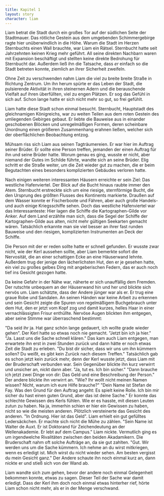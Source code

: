 ```yaml
---
title: Kapitel 1
layout: story
character: liam
---
```

Liam betrat die Stadt durch ein großes Tor auf der südlichen Seite der Stadtmauer. Das rötliche Gestein aus dem umgebenden Schimmergebirge ragte hier unüberwindlich in die Höhe. Warum die Stadt im Herzen Sternbuchts einen Wall brauchte, war Liam ein Rätsel. Sternbucht hatte seit Jahrzehnten keinen Krieg mehr geführt. All seine direkten Nachbarn waren mit Expansion beschäftigt und stellten keine direkte Bedrohung für Sternbucht dar. Außerdem ließ ihn die Tatsache, dass *er* einfach so die Stadt betreten konnte, ziemlich an ihrer Sicherheit zweifeln.

Ohne Zeit zu verschwenden nahm Liam die viel zu breite breite Straße in Richtung Zentrum. Um ihn herum spürte er das Leben der Stadt, die pulsierende Aktivität in ihren steinernen Adern und die berauschende Vielfalt auf ihren überfüllten, viel zu engen Plätzen. Er sog das Gefühl in sich auf. Schon lange hatte er sich nicht mehr so gut, so frei gefühlt.

Liam hatte diese Stadt schon einmal besucht. Sternbucht, Hauptstadt des gleichnamigen Königreichs, war zu weiten Teilen aus dem roten Gestein des umliegenden Gebirges gebaut. Er liebte die Bauweise aus in einander geschobenen Blöcken und unregelmäßigen Formen, deren scheinbare Unordnung einen größeren Zusammenhang erahnen ließen, welcher sich der oberflächlichen Beobachtung entzog.

Mühsam riss sich Liam aus seinen Tagträumereien. Er war hier im Auftrag seiner Brüder. Er sollte eine Person treffen, jemanden der einen Auftrag für ihn und seine Brüder hatte. Worum genau es ging, wusste er nicht, aber niemand der Gutes im Schilde führte, wandte sich an seine Brüder. Elig schritt er die Straße weiter, um die Zeit wieder gut zu machen, die er beim Begutachten eines besonders komplizierten Gebäudes verloren hatte.

Nach einigen weiteren interessanten Häusern erreichte er sein Ziel: Das westliche Hafenviertel. Der Blick auf die Bucht hinaus raubte immer den Atem. Sternbucht erstreckte sich um eine riesige, sternförmige Bucht, die den Ursprung des größten Flusses des Kontinents markierte. Draußen auf dem Wasser konnte er Fischerboote und Fähren, aber auch große Handels- und auch einige Kriegsschiffe sehen. Doch das westliche Hafenviertel war das Interessanteste: Hier lagen die Schiffe die Kartographen-Gilde vor Anker. Auf dem Land erzählte man sich, dass die Segel der Schiffe der Kartographen-Gilde aus alten, nicht mehr gültigen Seekarten gemacht wären. Tatsächlich erkannte man sie viel besser an ihrer fast runden Bauweise und den riesigen, komplizierten Instrumenten an Deck der Schiffe.

Die Person mit der er reden sollte hatte er schnell gefunden. Er wusste zwar nicht, wie der Kerl aussehen sollte, aber Liam bemerkte sofort die Nervosität, die an einer schattigen Ecke an eine Häuserwand lehnte. Außerdem trug der jenige den lächerlichsten Hut, den er je gesehen hatte, ein viel zu großes gelbes Ding mit angeberischen Federn, das er auch noch tief ins Gesicht gezogen hatte.

Da keine Gefahr in der Nähe war, näherte er sich unauffällig dem Fremden. Der rutschte unbequem an der Häuserwand hin und her und blickte sich nervös um. Liam schätzte, dass der Andere jünger war als er. Er trug eine graue Robe und Sandalen. An seinen Händen war keine Arbeit zu erkennen und sein Gesicht zeigte die Spuren von regelmäßigem Buchgebrauch unter dem Hut, den er jetzt vom Kopf zog und damit kurzes, helles Haar in einer vernachlässigten Frisur enthüllte. Nervöse Augen blickten ihm entgegen, aber seine Stimme war überraschend bestimmt:

"Da seid ihr ja. Hat ganz schön lange gedauert, ich wollte grade wieder gehen". Der Kerl hatte so etwas noch nie gemacht.
"Jetzt bin ich ja hier."
"Ja. Lasst uns die Sache schnell klären." Das kam auch Liam entgegen, man erwartete ihn erst in zwei Stunden zurück und dann hätte er noch etwas Zeit die Stadt zu erleben.
"Du bist dir sicher, dass wir uns um ihn kümmern sollen? Du weißt, es gibt kein Zurück nach diesem Treffen." Tatsächlich gab es schon jetzt kein zurück mehr, denn der Kerl wusste jetzt, dass Liam mit der Bruderschaft verbunden war. Sein Gegenüber blickte ihn kurz verwirrt und unsicher an, nickt dann aber.
"Ja, tut es. Ich bin sicher."
"Dann brauche ich jetzt zwei Dinge von dir: Das Geld und eine Beschreibung der Person." Der andere blickte ihn verwirrt an.
"Wie? Ihr wollt nicht meinen Namen wissen? Nicht, warum ich eure Hilfe brauche?"
"Dein Name ist Stefan de Fay. Was den Grund für den Auftrag angeht: Es spielt keine Rolle. Ich bin mir sicher du hast einen guten Grund, aber das ist deine Sache." Er konnte das schlechte Gewissen des Kerls fühlen. Wie er es hasste, mit diesen Leuten zutun zu haben. Na ja, immerhin schien er hier ein Gewissen zu haben, nicht so wie die meisten anderen. Plötzlich versteinerte das Gesicht des anderen.
"In Ordnung. Hier ist das Geld". Liam erhielt ein gut gefülltes Ledersäckchen. Er machte sich nicht die Mühe zu zählen. "Sein Name ist Walter de Auxt. Er ist Doktorand für Zeichendeutung an der Wellenakademie. Er lebt auf dem Campus." Liam nickte. Vermutlich ging es um irgendwelche Rivalitäten zwischen den beiden Akadamikern. Die Bruderschaft nahm oft solche Aufträge an, da sie gut zahlten.
"Gut. Wir werden uns um die Sache kümmern. Ich nehme an du wirst mitkriegen, wenn es erledigt ist. Mich wirst du nicht wieder sehen. Am besten vergisst du mein Gesicht ganz." Der Andere schaute ihn noch einmal kurz an, dann nickte er und stieß sich von der Wand ab.

Liam wandte sich zum gehen, bevor der andere noch einmal Gelegenheit bekommen konnte, etwas zu sagen. Dieser Teil der Sache war damit erledigt. Dass der Kerl ihm doch noch einmal etwas hinterher rief, hörte Liam schon nicht mehr, als er in der Menge verschwand.
